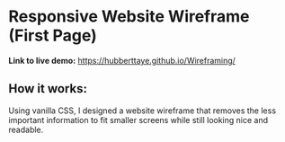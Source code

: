 # Responsive Website Wireframe (First Page)

**Link to live demo:**  https://hubberttaye.github.io/Wireframing/

## How it works:

Using vanilla CSS, I designed a website wireframe that removes the less important information to fit smaller screens while still looking nice and readable.
